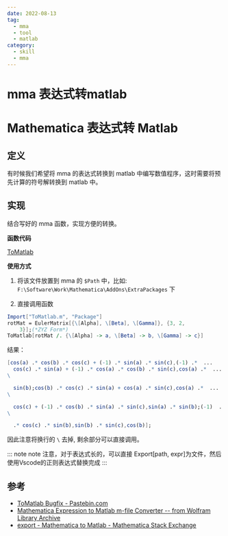 ```yaml
---
date: 2022-08-13
tag:
  - mma
  - tool
  - matlab
category:
  - skill
  - mma
---
```


# mma 表达式转matlab

# Mathematica 表达式转 Matlab


## 定义

有时候我们希望将 mma 的表达式转换到 matlab 中编写数值程序，这时需要将预先计算的符号解转换到 matlab 中。

## 实现

结合写好的 mma 函数，实现方便的转换。

**函数代码**

[ToMatlab](./assets/ToMatlab.m)


**使用方式**

1. 将该文件放置到 mma 的 `$Path` 中，比如: `F:\Software\Work\Mathematica\AddOns\ExtraPackages` 下

2. 直接调用函数

```mathematica
Import["ToMatlab.m", "Package"]
rotMat = EulerMatrix[{\[Alpha], \[Beta], \[Gamma]}, {3, 2, 
    3}];(*ZYZ Form*)
ToMatlab[rotMat /. {\[Alpha] -> a, \[Beta] -> b, \[Gamma] -> c}]
```

结果：

```mathematica
[cos(a) .* cos(b) .* cos(c) + (-1) .* sin(a) .* sin(c),(-1) .*  ...
  cos(c) .* sin(a) + (-1) .* cos(a) .* cos(b) .* sin(c),cos(a) .*  ...
\

  sin(b);cos(b) .* cos(c) .* sin(a) + cos(a) .* sin(c),cos(a) .*  ...
\

  cos(c) + (-1) .* cos(b) .* sin(a) .* sin(c),sin(a) .* sin(b);(-1)  ...
\

  .* cos(c) .* sin(b),sin(b) .* sin(c),cos(b)];
```

因此注意将换行的 `\` 去掉, 剩余部分可以直接调用。

::: note note
注意，对于表达式长的，可以直接 Export[path, expr]为文件，然后使用Vscode的正则表达式替换完成
:::



## 参考

- [ToMatlab Bugfix - Pastebin.com](https://pastebin.com/TcjErHVT)
- [Mathematica Expression to Matlab m-file Converter -- from Wolfram Library Archive](https://library.wolfram.com/infocenter/MathSource/577/#downloads)
- [export - Mathematica to Matlab - Mathematica Stack Exchange](https://mathematica.stackexchange.com/questions/166163/mathematica-to-matlab)
